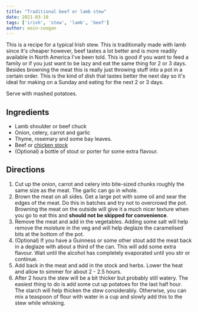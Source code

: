 ```yaml
---
title: "Traditional beef or lamb stew"
date: 2021-03-10
tags: ['irish', 'stew', 'lamb', 'beef']
author: eoin-coogan
---
```


This is a recipe for a typical Irish stew. This is traditionally made with lamb since it's cheaper however, beef tastes
a lot better and is more readily available in North America I've been told. This is good if you want to feed a family or
if you just want to be lazy and eat the same thing for 2 or 3 days. Besides browning the meat this is really just
throwing stuff into a pot in a certain order. This is the kind of dish that tastes better the next day so it's ideal for
making on a Sunday and eating for the next 2 or 3 days.

Serve with mashed potatoes.

## Ingredients

- Lamb shoulder or beef chuck
- Onion, celery, carrot and garlic
- Thyme, rosemary and some bay leaves.
- Beef or [chicken stock](/chicken-stock-bone-broth)
- (Optional) a bottle of stout or porter for some extra flavour.

## Directions

1. Cut up the onion, carrot and celery into bite-sized chunks roughly the same size as the meat. The garlic can go in
   whole.
2. Brown the meat on all sides. Get a large pot with some oil and sear the edges of the meat. Do this in batches and try
   not to overcrowd the pot. Browning the meat on the outside will give it a much nicer texture when you go to eat this
   and **should not be skipped for convenience**.
3. Remove the meat and add in the vegetables. Adding some salt will help remove the moisture in the veg and will help
   deglaze the caramelised bits at the bottom of the pot.
4. (Optional) If you have a Guinness or some other stout add the meat back in a deglaze with about a third of the can.
   This will add some extra flavour. Wait until the alcohol has completely evaporated until you stir or continue.
5. Add back in the meat and add in the stock and herbs. Lower the heat and allow to simmer for about 2 - 2.5 hours.
6. After 2 hours the stew will be a bit thicker but probably still watery. The easiest thing to do is add some cut up
   potatoes for the last half hour. The starch will help thicken the stew considerably. Otherwise, you can mix a
   teaspoon
   of flour with water in a cup and slowly add this to the stew while whisking.
